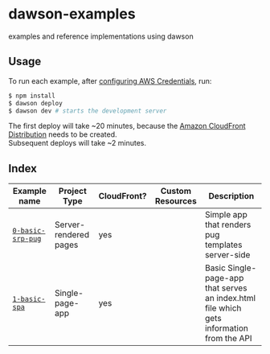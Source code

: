 dawson-examples
===============
examples and reference implementations using dawson

## Usage

To run each example, after [configuring AWS Credentials](https://dawson.sh/docs.html#0-working-with-aws), run:

```bash
$ npm install
$ dawson deploy
$ dawson dev # starts the development server
```

The first deploy will take ~20 minutes, because the [Amazon CloudFront Distribution](https://docs.aws.amazon.com/AmazonCloudFront/latest/DeveloperGuide/Introduction.html) needs to be created.  
Subsequent deploys will take ~2 minutes.

## Index

| Example name  | Project Type | CloudFront? | Custom Resources | Description |
| ------------- | ------------ | ----------- | ---------------- | ----------- |
| [`0-basic-srp-pug`](0-basic-srp-pug) | Server-rendered pages | yes |  | Simple app that renders pug templates server-side |
| [`1-basic-spa`](1-basic-spa) | Single-page-app | yes |  | Basic Single-page-app that serves an index.html file which gets information from the API |
